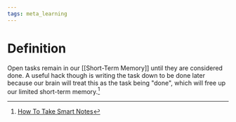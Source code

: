 ```yaml
---
tags: meta_learning
---
```


# Definition

Open tasks remain in our [[Short-Term Memory]] until they are considered done. A useful hack though is writing the task down to be done later because our brain will treat this as the task being "done", which will free up our limited short-term memory.[^1]

[^1]: [How To Take Smart Notes](zotero://open-pdf/library/items/TZUSXCS6?page=68)